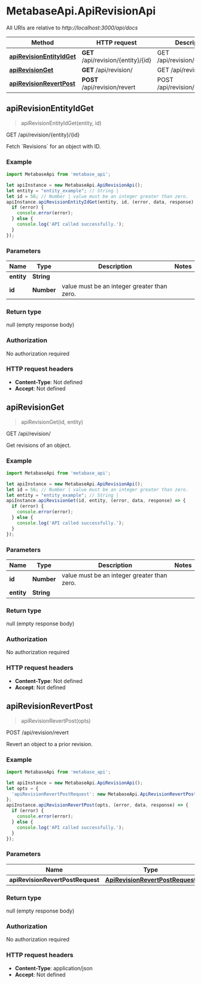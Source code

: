 # MetabaseApi.ApiRevisionApi

All URIs are relative to *http://localhost:3000/api/docs*

Method | HTTP request | Description
------------- | ------------- | -------------
[**apiRevisionEntityIdGet**](ApiRevisionApi.md#apiRevisionEntityIdGet) | **GET** /api/revision/{entity}/{id} | GET /api/revision/{entity}/{id}
[**apiRevisionGet**](ApiRevisionApi.md#apiRevisionGet) | **GET** /api/revision/ | GET /api/revision/
[**apiRevisionRevertPost**](ApiRevisionApi.md#apiRevisionRevertPost) | **POST** /api/revision/revert | POST /api/revision/revert



## apiRevisionEntityIdGet

> apiRevisionEntityIdGet(entity, id)

GET /api/revision/{entity}/{id}

Fetch &#x60;Revisions&#x60; for an object with ID.

### Example

```javascript
import MetabaseApi from 'metabase_api';

let apiInstance = new MetabaseApi.ApiRevisionApi();
let entity = "entity_example"; // String | 
let id = 56; // Number | value must be an integer greater than zero.
apiInstance.apiRevisionEntityIdGet(entity, id, (error, data, response) => {
  if (error) {
    console.error(error);
  } else {
    console.log('API called successfully.');
  }
});
```

### Parameters


Name | Type | Description  | Notes
------------- | ------------- | ------------- | -------------
 **entity** | **String**|  | 
 **id** | **Number**| value must be an integer greater than zero. | 

### Return type

null (empty response body)

### Authorization

No authorization required

### HTTP request headers

- **Content-Type**: Not defined
- **Accept**: Not defined


## apiRevisionGet

> apiRevisionGet(id, entity)

GET /api/revision/

Get revisions of an object.

### Example

```javascript
import MetabaseApi from 'metabase_api';

let apiInstance = new MetabaseApi.ApiRevisionApi();
let id = 56; // Number | value must be an integer greater than zero.
let entity = "entity_example"; // String | 
apiInstance.apiRevisionGet(id, entity, (error, data, response) => {
  if (error) {
    console.error(error);
  } else {
    console.log('API called successfully.');
  }
});
```

### Parameters


Name | Type | Description  | Notes
------------- | ------------- | ------------- | -------------
 **id** | **Number**| value must be an integer greater than zero. | 
 **entity** | **String**|  | 

### Return type

null (empty response body)

### Authorization

No authorization required

### HTTP request headers

- **Content-Type**: Not defined
- **Accept**: Not defined


## apiRevisionRevertPost

> apiRevisionRevertPost(opts)

POST /api/revision/revert

Revert an object to a prior revision.

### Example

```javascript
import MetabaseApi from 'metabase_api';

let apiInstance = new MetabaseApi.ApiRevisionApi();
let opts = {
  'apiRevisionRevertPostRequest': new MetabaseApi.ApiRevisionRevertPostRequest() // ApiRevisionRevertPostRequest | 
};
apiInstance.apiRevisionRevertPost(opts, (error, data, response) => {
  if (error) {
    console.error(error);
  } else {
    console.log('API called successfully.');
  }
});
```

### Parameters


Name | Type | Description  | Notes
------------- | ------------- | ------------- | -------------
 **apiRevisionRevertPostRequest** | [**ApiRevisionRevertPostRequest**](ApiRevisionRevertPostRequest.md)|  | [optional] 

### Return type

null (empty response body)

### Authorization

No authorization required

### HTTP request headers

- **Content-Type**: application/json
- **Accept**: Not defined

